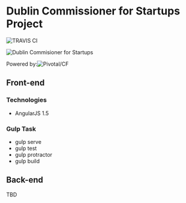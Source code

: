 # Dublin Commissioner for Startups Project

![TRAVIS CI](https://travis-ci.org/databasedsc/database-dsc.svg?branch=master)

![Dublin Commisioner for Startups](https://fbcdn-sphotos-b-a.akamaihd.net/hphotos-ak-xpl1/v/t1.0-9/11140284_1509683702666953_7257968044063040992_n.png?oh=1594bb0d91ce03acc8e176d142bfa3d3&oe=5727B41F&__gda__=1462375611_184907b159884c9bd789788e72c4b8e2)

Powered by:![Pivotal/CF](https://lh6.googleusercontent.com/TnlmxnMC9UgxldWpn6IdD3uTtE09lMCpqRN7hStfkmaRaPRUwyEbiTLrBnrrFOY74FtkSg=w2536-h1221)

## Front-end

### Technologies

- AngularJS 1.5

### Gulp Task

- gulp serve
- gulp test
- gulp protractor
- gulp build


## Back-end

TBD
